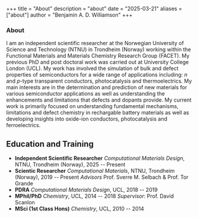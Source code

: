 +++
title = "About"
description = "about"
date = "2025-03-21"
aliases = ["about"]
author = "Benjamin A. D. Williamson"
+++


### About
I am an independent scientific researcher at the Norwegian University of Science and Technology (NTNU) in Trondheim (Norway) working within the Functional Materials and Materials Chemistry Research Group (FACET). My previous PhD and post doctoral work was carried out at University College London (UCL). My work has involved the simulation of bulk and defect properties of semiconductors for a wide range of applications including: *n* and *p*-type transparent conductors, photocatalysis and thermoelectrics. My main interests are in the determination and prediction of new materials for various semiconductor applications as well as understanding the enhancements and limitations that defects and dopants provide. My current work is primarily focused on understanding fundamental mechanisms, limitations and defect chemistry in rechargable battery materials as well as developing insights into oxide-ion conductors, photocatalysis and ferroelectrics. 

## Education and Training
 - **Independent Scientific Researcher** *Computational Materials Design*, NTNU, Trondheim (Norway), 2025 -- Present
 - **Scientic Researcher** *Computational Materials*, NTNU, Trondheim (Norway), 2019 -- Present 
 *Advisors* Prof. Sverre M. Selbach & Prof. Tor Grande
 - **PDRA** *Computational Materials Design*, UCL, 2018 -- 2019
 - **MPhil/PhD** *Chemistry*, UCL, 2014 -- 2018 
 *Supervisor:* Prof. David Scanlon
 - **MSci (1st Class Hons)** *Chemistry*, UCL, 2010 -- 2014
